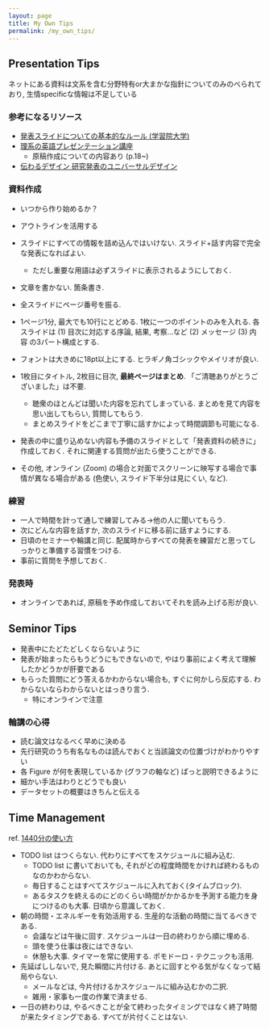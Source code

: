 ```yaml
---
layout: page
title: My Own Tips
permalink: /my_own_tips/
---
```


## Presentation Tips

ネットにある資料は文系を含む分野特有or大まかな指針についてのみのべられており, 生情specificな情報は不足している

### 参考になるリソース

- [発表スライドについての基本的なルール (学習院大学)](https://www.gakushuin.ac.jp/~881791/presentation/slide.html)
- [理系の英語プレゼンテーション講座](https://www.library.osaka-u.ac.jp/doc/LS_20201207_english_presentation.pdf)
  - 原稿作成についての内容あり (p.18~)
- [伝わるデザイン 研究発表のユニバーサルデザイン](https://tsutawarudesign.com/about.html#koen)

### 資料作成

- いつから作り始めるか？
- アウトラインを活用する

- スライドにすべての情報を詰め込んではいけない. スライド+話す内容で完全な発表になればよい.
  - ただし重要な用語は必ずスライドに表示されるようにしておく.
- 文章を書かない. 箇条書き.
- 全スライドにページ番号を振る.
- 1ページ1分, 最大でも10行にとどめる. 1枚に一つのポイントのみを入れる. 各スライドは (1) 目次に対応する序論, 結果, 考察…など (2) メッセージ (3) 内容 の3パート構成とする.
- フォントは大きめに18pt以上にする. ヒラギノ角ゴシックやメイリオが良い.
- 1枚目にタイトル, 2枚目に目次, **最終ページはまとめ**. 「ご清聴ありがとうございました」は不要.
  - 聴衆のほとんどは聞いた内容を忘れてしまっている. まとめを見て内容を思い出してもらい, 質問してもらう.
  - まとめスライドをどこまで丁寧に話すかによって時間調節も可能になる.
- 発表の中に盛り込めない内容も予備のスライドとして「発表資料の続きに」作成しておく. それに関連する質問が出たら使うことができる.
- その他, オンライン (Zoom) の場合と対面でスクリーンに映写する場合で事情が異なる場合がある (色使い, スライド下半分は見にくい, など).

### 練習

- 一人で時間を計って通しで練習してみる→他の人に聞いてもらう.
- 次にどんな内容を話すか, 次のスライドに移る前に話すようにする.
- 日頃のセミナーや輪講と同じ. 配属時からすべての発表を練習だと思ってしっかりと準備する習慣をつける.
- 事前に質問を予想しておく.

### 発表時

- オンラインであれば, 原稿を予め作成しておいてそれを読み上げる形が良い.


## Seminor Tips

- 発表中にたどたどしくならないように
- 発表が始まったらもうどうにもできないので, やはり事前によく考えて理解したかどうかが肝要である
- もらった質問にどう答えるかわからない場合も, すぐに何かしら反応する. わからないならわからないとはっきり言う.
  - 特にオンラインで注意

### 輪講の心得

- 読む論文はなるべく早めに決める
- 先行研究のうち有名なものは読んでおくと当該論文の位置づけがわかりやすい
- 各 Figure が何を表現しているか (グラフの軸など) ぱっと説明できるように
- 細かい手法はわりとどうでも良い
- データセットの概要はきちんと伝える


## Time Management

ref. [1440分の使い方](https://www.panrolling.com/books/ph/ph58.html)

- TODO list はつくらない. 代わりにすべてをスケジュールに組み込む.
  - TODO list に書いておいても, それがどの程度時間をかければ終わるものなのかわからない.
  - 毎日することはすべてスケジュールに入れておく(タイムブロック).
  - あるタスクを終えるのにどのくらい時間がかかるかを予測する能力を身につけるのも大事. 日頃から意識しておく.
- 朝の時間・エネルギーを有効活用する. 生産的な活動の時間に当てるべきである.
  - 会議などは午後に回す. スケジュールは一日の終わりから順に埋める.
  - 頭を使う仕事は夜にはできない.
  - 休憩も大事. タイマーを常に使用する. ポモドーロ・テクニックも活用.
- 先延ばししないで, 見た瞬間に片付ける. あとに回すとやる気がなくなって結局やらない.
  - メールなどは, 今片付けるかスケジュールに組み込むかの二択.
  - 雑用・家事も一度の作業で済ませる.
- 一日の終わりは, やるべきことが全て終わったタイミングではなく終了時間が来たタイミングである. すべてが片付くことはない.
